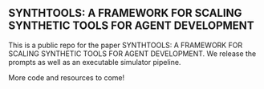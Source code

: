 ## SYNTHTOOLS: A FRAMEWORK FOR SCALING SYNTHETIC TOOLS FOR AGENT DEVELOPMENT

This is a public repo for the paper SYNTHTOOLS: A FRAMEWORK FOR SCALING SYNTHETIC TOOLS FOR AGENT DEVELOPMENT. We release the prompts as well as an executable simulator pipeline.

More code and resources to come!
